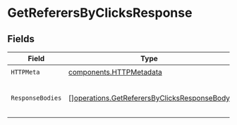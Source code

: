 # GetReferersByClicksResponse


## Fields

| Field                                                                                                      | Type                                                                                                       | Required                                                                                                   | Description                                                                                                |
| ---------------------------------------------------------------------------------------------------------- | ---------------------------------------------------------------------------------------------------------- | ---------------------------------------------------------------------------------------------------------- | ---------------------------------------------------------------------------------------------------------- |
| `HTTPMeta`                                                                                                 | [components.HTTPMetadata](../../models/components/httpmetadata.md)                                         | :heavy_check_mark:                                                                                         | N/A                                                                                                        |
| `ResponseBodies`                                                                                           | [][operations.GetReferersByClicksResponseBody](../../models/operations/getreferersbyclicksresponsebody.md) | :heavy_minus_sign:                                                                                         | The top referers by number of clicks                                                                       |